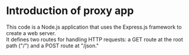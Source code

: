 # Introduction of proxy app  

This code is a Node.js application that uses the Express.js framework to create a web server.  
It defines two routes for handling HTTP requests: a GET route at the root path ("/") and a POST route at "/json."  
